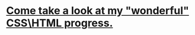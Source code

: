 <h1><a href="http://cis-iis2.temple.edu/Spring2017/CIS3344_tuf15947/Lab1/index.html" target="_blank">Come take a look at my "wonderful" CSS\HTML progress.</a></h1>
